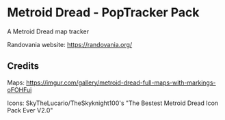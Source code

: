 # Metroid Dread - PopTracker Pack

A Metroid Dread map tracker

Randovania website: https://randovania.org/

## Credits

Maps: https://imgur.com/gallery/metroid-dread-full-maps-with-markings-oFOHFui

Icons: SkyTheLucario/TheSkyknight100's "The Bestest Metroid Dread Icon Pack Ever V2.0"
